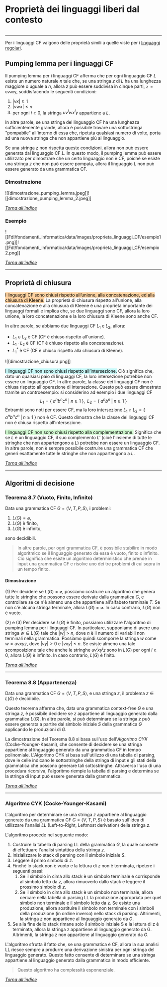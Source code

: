 # Proprietà dei linguaggi liberi dal contesto
```toc
```
---

Per i linguaggi CF valgono delle proprietà simili a quelle viste per i [linguaggi regolari](obsidian://open?vault=Uni&file=FdI%2Ffondamenti_informatica%2F03-proprieta_linguaggi_regolari).

## Pumping lemma per i linguaggi CF
Il pumping lemma per i linguaggi CF afferma che per ogni linguaggio CF $L$ esiste un numero naturale $n$ tale che, se una stringa $z$ di $L$ ha una lunghezza maggiore o uguale a $n$, allora $z$ può essere suddivisa in cinque parti, `z = uvwxy`, soddisfacendo le seguenti condizioni:
1.  $|vx| ≥ 1$
2.  $|vwx| ≤ n$
3.  per ogni $i ≥ 0$, la stringa $uv^iwx^iy$ appartiene a $L$.

In altre parole, se una stringa del linguaggio CF ha una lunghezza sufficientemente grande, allora è possibile trovare una sottostringa "pompabile" all'interno di essa che, ripetuta qualsiasi numero di volte, porta ad una nuova stringa che non appartiene più al linguaggio.

Se una stringa $z$ non rispetta queste condizioni, allora non può essere generata dal linguaggio CF $L$. In questo modo, il pumping lemma può essere utilizzato per dimostrare che un certo linguaggio non è CF, poiché se esiste una stringa $z$ che non può essere pompata, allora il linguaggio $L$ non può essere generato da una grammatica CF.

### Dimostrazione
![[dimostrazione_pumping_lemma.jpeg]]![[dimostrazione_pumping_lemma_2.jpeg]]

[_Torna all'indice_](#Proprietà%20dei%20linguaggi%20liberi%20dal%20contesto)

### Esempio
![[FdI/fondamenti_informatica/data/images/proprieta_linguaggi_CF/esempio1.png]]![[FdI/fondamenti_informatica/data/images/proprieta_linguaggi_CF/esempio2.png]]

[_Torna all'indice_](#Proprietà%20dei%20linguaggi%20liberi%20dal%20contesto)

---

## Proprietà di chiusura
<mark style="background: #FFB86CA6;">I linguaggi CF sono chiusi rispetto all’unione, alla concatenazione, ed alla chiusura di Kleene.</mark>
La proprietà di chiusura rispetto all'unione, alla concatenazione e alla chiusura di Kleene è una proprietà importante dei linguaggi formali e implica che, se due linguaggi sono CF, allora la loro unione, la loro concatenazione e la loro chiusura di Kleene sono anche CF.

In altre parole, se abbiamo due linguaggi CF $L_1$ e $L_2$, allora:
-   $L_1 ∪ L_2$ è CF (CF è chiuso rispetto all'unione).
-   $L_1 \cdot L_2$ è CF (CF è chiuso rispetto alla concatenazione).
-   $L_1^*$ è CF (CF è chiuso rispetto alla chiusura di Kleene).

![[dimostrazione_chiusura.png]]

<mark style="background: #ABF7F7A6;">I linguaggi CF non sono chiusi rispetto all’intersezione.</mark>
Ciò significa che, dato un qualsiasi paio di linguaggi CF, la loro intersezione potrebbe non essere un linguaggio CF. In altre parole, la classe dei linguaggi CF non è chiusa rispetto all'operazione di intersezione. 
Questo può essere dimostrato tramite un controesempio: si considerino ad esempio i due linguaggi CF 
$$
L_1 = \{ \; a^n b^n c^n \;|\; n ≥ 1 \;\}, \;\;L_2 = \{ \; a^n b^n \; | \; n ≥ 1 \; \}
$$
Entrambi sono noti per essere CF, ma la loro intersezione  $L_1 ∩ L_2 = \{ \; a^n b^n c^n \;|\; n ≥ 1 \;\}$ non è CF. Questo dimostra che la classe dei linguaggi CF non è chiusa rispetto all'intersezione.

<mark style="background: #BBFABBA6;">I linguaggi CF non sono chiusi rispetto alla complementazione.</mark>
Significa che se $L$ è un linguaggio CF, il suo complemento $L'$ (cioè l'insieme di tutte le stringhe che non appartengono a $L$) potrebbe non essere un linguaggio CF. In altre parole, non è sempre possibile costruire una grammatica CF che generi esattamente tutte le stringhe che non appartengono a $L$.

[_Torna all'indice_](#Proprietà%20dei%20linguaggi%20liberi%20dal%20contesto)

---

## Algoritmi di decisione

### Teorema 8.7 (Vuoto, Finito, Infinito) 
Data una grammatica CF $G = ⟨V, T, P, S⟩$, i problemi: 
1. $L(G) = \varnothing$, 
2. $L(G)$ è finito, 
3. $L(G)$ è infinito, 

sono decidibili.

> In altre parole, per ogni grammatica CF, è possibile stabilire in modo algoritmico se il linguaggio generato da essa è vuoto, finito o infinito. Ciò significa che esiste un algoritmo deterministico che prende in input una grammatica CF e risolve uno dei tre problemi di cui sopra in un tempo finito.

#### Dimostrazione
(1) Per decidere se $L(G) = \varnothing$, possiamo costruire un algoritmo che genera tutte le stringhe che possono essere derivate dalla grammatica $G$, e controllare se ce n'è almeno una che appartiene all'alfabeto terminale $T$. Se non c'è alcuna stringa terminale, allora $L(G) = \varnothing$. In caso contrario, $L(G)$ non è vuoto.

(2) e (3) Per decidere se $L(G)$ è finito, possiamo utilizzare l'algoritmo di pumping lemma per i linguaggi CF. In particolare, supponiamo di avere una stringa $w ∈ L(G)$ tale che $|w| > n$, dove $n$ è il numero di variabili non terminali nella grammatica. Possiamo quindi scomporre la stringa $w$ come $w = uvxyz$, dove $|vy| > 0$ e $|vxy| ≤ n$. Se esiste almeno una tale scomposizione tale che anche le stringhe $uv^ixy^iz$ sono in $L(G)$ per ogni $i ≥ 0$, allora $L(G)$ è infinito. In caso contrario, $L(G)$ è finito.

[_Torna all'indice_](#Proprietà%20dei%20linguaggi%20liberi%20dal%20contesto)

---

### Teorema 8.8 (Appartenenza)
Data una grammatica CF $G = ⟨V,T,P,S⟩$, e una stringa $z$, il problema $z ∈ L(G)$ è decidibile.

Questo teorema afferma che, data una grammatica context-free $G$ e una stringa $z$, è possibile decidere se $z$ appartiene al linguaggio generato dalla grammatica $L(G)$. In altre parole, si può determinare se la stringa $z$ può essere generata a partire dal simbolo iniziale $S$ della grammatica $G$ applicando le produzioni di $G$.

La dimostrazione del Teorema 8.8 si basa sull'uso dell'*Algoritmo CYK* (Cocke-Younger-Kasami), che consente di decidere se una stringa appartiene al linguaggio generato da una grammatica CF in tempo polinomiale. L'Algoritmo CYK si basa sull'utilizzo di una tabella di parsing, dove le celle indicano le sottostringhe della stringa di input e gli stati della grammatica che possono generare tali sottostringhe. Attraverso l'uso di una procedura ricorsiva, l'algoritmo riempie la tabella di parsing e determina se la stringa di input può essere generata dalla grammatica.

[_Torna all'indice_](#Proprietà%20dei%20linguaggi%20liberi%20dal%20contesto)

---

### Algoritmo CYK (Cocke-Younger-Kasami)
L'algoritmo per determinare se una stringa $z$ appartiene al linguaggio generato da una grammatica CF $G = ⟨V, T, P, S⟩$ è basato sull'idea di utilizzare l'analisi *LL* (Left-to-Right, Leftmost derivation) della stringa $z$.

L'algoritmo procede nel seguente modo:
1. Costruire la tabella di parsing LL della grammatica $G$, la quale consente di effettuare l'analisi sintattica della stringa $z$.
2. Inizializzare lo stack di parsing con il simbolo iniziale $S$.
3. Leggere il primo simbolo di $z$.
4. Finché lo stack non è vuoto e la lettura di $z$ non è terminata, ripetere i seguenti passi: 
	1. Se il simbolo in cima allo stack è un simbolo terminale e corrisponde al simbolo letto da $z$, allora rimuoverlo dallo stack e leggere il prossimo simbolo di $z$.
	2. Se il simbolo in cima allo stack è un simbolo non terminale, allora cercare nella tabella di parsing LL la produzione appropriata per quel simbolo non terminale e il simbolo letto da z. Se esiste una produzione, allora sostituire il simbolo non terminale con i simboli della produzione (in ordine inverso) nello stack di parsing. Altrimenti, la stringa $z$ non appartiene al linguaggio generato da $G$.
5. Se alla fine dello stack rimane solo il simbolo iniziale S e la lettura di z è terminata, allora la stringa z appartiene al linguaggio generato da G. Altrimenti, la stringa z non appartiene al linguaggio generato da $G$.

L'algoritmo sfrutta il fatto che, se una grammatica è CF, allora la sua analisi LL riesce sempre a produrre una derivazione sinistra per ogni stringa del linguaggio generato. Questo fatto consente di determinare se una stringa appartiene al linguaggio generato dalla grammatica in modo efficiente.

> Questo algoritmo ha complessità esponenziale.

[_Torna all'indice_](#Proprietà%20dei%20linguaggi%20liberi%20dal%20contesto)